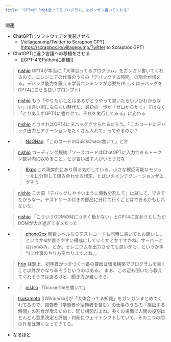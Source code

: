 ```yaml
---
title: "GPT4が「大体合ってるプログラム」をガンガン書いてくれる"
---
```


関連
- ChatGPTにソフトウェアを実装させる
    - [/villagepump/Twitter to Scrapbox GPT](https://scrapbox.io/villagepump/Twitter to Scrapbox GPT)
- ChatGPTに違う言語への移植をさせる
    - [[GPT-4でPythonに移植]]

> [nishio](https://twitter.com/nishio/status/1638948612859400192) GPT4が本当に「大体合ってるプログラム」をガンガン書いてくれるので、エンジニアの仕事のうちの「デバッグする時間」の割合が増える。デバッグ能力を鍛える学習コンテンツが必要だ(もしくはデバッグをGPT4にさせる良いプロンプト)

> [nishio](https://twitter.com/nishio/status/1638948987620433922) もう「やりたいことはあるがどうやって書いたらいいかわからない」は言い訳にならない時代だ、最初の一歩が「ゼロからかく」ではなく「とりあえずGPT4に書かせて、それを実行してみる」に変わる

> [nishio](https://twitter.com/nishio/status/1638949497802997761) どうすればGPT4にデバッグさせられるだろう。「このコードにデバッグ出力とアサーションをたくさん入れて」ってやるのか？
- > [NaOHaq](https://twitter.com/NaOHaq/status/1638950671688044546) 「このコードのQuickCheck書いて」とか


> [nishio](https://twitter.com/nishio/status/1638949897184612352) コーディング規約「ソースコードはChatGPTに入力できるトークン数以内に収めること」とか言い出す人がいそうだな
- > [8kpx](https://twitter.com/8kpx/status/1638956571253153816) これ現実的にあり得る気がしている。小さな検証可能なモジュールに分割して組み合わせる想定。とはいえインテグレーションがエグそう

> [nishio](https://twitter.com/nishio/status/1638952982309126150) この前「デバッグしやすいように関数分割して」は試して、できてたからなー。テストケース付きの部品に分けて行くことはできるかもしれないな。

> [nishio](https://twitter.com/nishio/status/1638967933161594880) 「こういうDOMの時にうまく動かない」とGPT4に言おうとしたがDOMが大き過ぎてダメだった
- > [phono2xx](https://twitter.com/phono2xx/status/1639067859048628226) 関数レベルならテストコードも同時に書いてとお願いし、というかaiが書きやすい構成にしていくかとかですかね。サーバーとはjsonのみ、とか。セレニウムを出力させても良いかも。というか本当に仕事のやり方変わりますよね。。

> [hrjn](https://twitter.com/hrjn/status/1639025921234698240) 経験上、初学者がつまづく一番の要因は環境構築でプログラムを書くこと以外がかなり辛そうというのはある。
>  まぁ、この辺も聞いたら教えてくれそうではあるけど、聞き方が難しそう。
- > [nishio](https://twitter.com/nishio/status/1639142008571969537) 「Dockerfileを書いて」


> [tsukamoto](https://twitter.com/tsukamoto/status/1639160941182062592) [[Wikipedia]]が「大体合ってる知識」をガンガンまとめてくれてるので、調査者（学習者や宿題者を含む）の仕事のうちの「検証する時間」の割合が増えたのと、同じ構図だよね。多くの場面で人間の役割はどんどん意思決定と評価・判断にウェイトシフトしていて、その二つの間の作業は薄くなってきてる。
- なるほど
